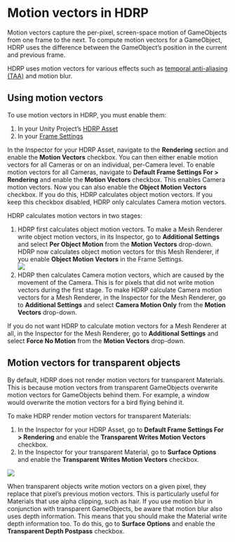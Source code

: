 # Motion vectors in HDRP

Motion vectors capture the per-pixel, screen-space motion of GameObjects from one frame to the next. To compute motion vectors for a GameObject, HDRP uses the difference between the GameObject’s position in the current and previous frame.

HDRP uses motion vectors for various effects such as [temporal anti-aliasing (TAA)](Glossary.md#TemporalAntiAliasing) and motion blur.

## Using motion vectors

To use motion vectors in HDRP, you must enable them:

1. In your Unity Project’s [HDRP Asset](HDRP-Asset.md)
2. In your [Frame Settings](Frame-Settings.md)

In the Inspector for your HDRP Asset, navigate to the **Rendering** section and enable the **Motion Vectors** checkbox. You can then either enable motion vectors for all Cameras or on an individual, per-Camera level. To enable motion vectors for all Cameras, navigate to **Default Frame Settings For > Rendering** and enable the **Motion Vectors** checkbox. This enables Camera motion vectors. Now you can also enable the **Object Motion Vectors** checkbox. If you do this, HDRP calculates object motion vectors. If you keep this checkbox disabled, HDRP only calculates Camera motion vectors.

HDRP calculates motion vectors in two stages:

1. HDRP first calculates object motion vectors. To make a Mesh Renderer write object motion vectors, in its Inspector, go to **Additional Settings** and select **Per Object Motion** from the **Motion Vectors** drop-down. HDRP now calculates object motion vectors for this Mesh Renderer, if you enable **Object Motion Vectors** in the Frame Settings.<br/>![](Images/MotionVectors1.png)
2. HDRP then calculates Camera motion vectors, which are caused by the movement of the Camera. This is for pixels that did not write motion vectors during the first stage. To make HDRP calculate Camera motion vectors for a Mesh Renderer, in the Inspector for the Mesh Renderer, go to **Additional Settings** and select **Camera Motion Only** from the **Motion Vectors** drop-down.

If you do not want HDRP to calculate motion vectors for a Mesh Renderer at all, in the Inspector for the Mesh Renderer, go to **Additional Settings** and select **Force No Motion** from the **Motion Vectors** drop-down.

## Motion vectors for transparent objects

By default, HDRP does not render motion vectors for transparent Materials. This is because motion vectors from transparent GameObjects overwrite motion vectors for GameObjects behind them. For example, a window would overwrite the motion vectors for a bird flying behind it.

To make HDRP render motion vectors for transparent Materials:

1. In the Inspector for your HDRP Asset, go to **Default Frame Settings For > Rendering** and enable the **Transparent Writes Motion Vectors** checkbox.
2. In the Inspector for your transparent Material, go to **Surface Options** and enable the **Transparent Writes Motion Vectors** checkbox.

![](Images/MotionVectors2.png)

When transparent objects write motion vectors on a given pixel, they replace that pixel’s previous motion vectors. This is particularly useful for Materials that use alpha clipping, such as hair.
If you use motion blur in conjunction with transparent GameObjects, be aware that motion blur also uses depth information. This means that you should make the Material write depth information too. To do this, go to **Surface Options** and enable the **Transparent Depth Postpass** checkbox.
